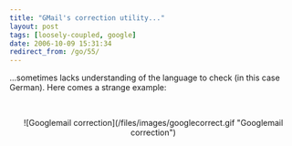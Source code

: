 ```yaml
---
title: "GMail's correction utility..."
layout: post
tags: [loosely-coupled, google]
date: 2006-10-09 15:31:34
redirect_from: /go/55/
---
```


...sometimes lacks understanding of the language to check (in this case German). Here comes a strange example:

&nbsp;
<div style="text-align: center">![Googlemail correction](/files/images/googlecorrect.gif "Googlemail correction")</div>

&#160;